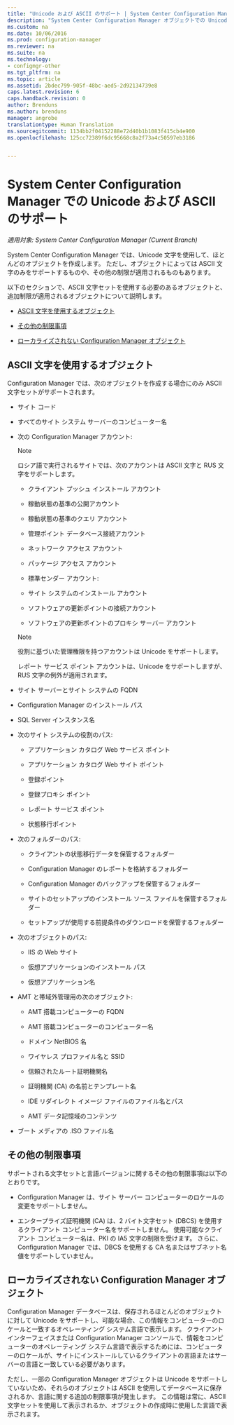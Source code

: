 ```yaml
---
title: "Unicode および ASCII のサポート | System Center Configuration Manager"
description: "System Center Configuration Manager オブジェクトでの Unicode および ASCII 文字のサポートについて説明します。"
ms.custom: na
ms.date: 10/06/2016
ms.prod: configuration-manager
ms.reviewer: na
ms.suite: na
ms.technology:
- configmgr-other
ms.tgt_pltfrm: na
ms.topic: article
ms.assetid: 2bdec799-905f-48bc-aed5-2d92134739e8
caps.latest.revision: 6
caps.handback.revision: 0
author: Brenduns
ms.author: brenduns
manager: angrobe
translationtype: Human Translation
ms.sourcegitcommit: 1134bb2f04152288e72d40b1b1083f415cb4e900
ms.openlocfilehash: 125cc72389f6dc95668c8a2f73a4c50597eb3186


---
```

# <a name="unicode-and-ascii-support-in-system-center-configuration-manager"></a>System Center Configuration Manager での Unicode および ASCII のサポート

*適用対象: System Center Configuration Manager (Current Branch)*

System Center Configuration Manager では、Unicode 文字を使用して、ほとんどのオブジェクトを作成します。 ただし、オブジェクトによっては ASCII 文字のみをサポートするものや、その他の制限が適用されるものもあります。  

 以下のセクションで、ASCII 文字セットを使用する必要のあるオブジェクトと、追加制限が適用されるオブジェクトについて説明します。  

-   [ASCII 文字を使用するオブジェクト](#BKMK_ASCIIchar)  

-   [その他の制限事項](#BKMK_OtherCharLimitations)  

-   [ローカライズされない Configuration Manager オブジェクト](#BKMK_LangNonLocalize)  

##  <a name="a-namebkmkasciichara-objects-that-use-ascii-characters"></a><a name="BKMK_ASCIIchar"></a> ASCII 文字を使用するオブジェクト  
 Configuration Manager では、次のオブジェクトを作成する場合にのみ ASCII 文字セットがサポートされます。  

-   サイト コード  

-   すべてのサイト システム サーバーのコンピューター名  

-   次の Configuration Manager アカウント:  

    > [!NOTE]  
    >  ロシア語で実行されるサイトでは、次のアカウントは ASCII 文字と RUS 文字をサポートします。  

    -   クライアント プッシュ インストール アカウント  

    -   稼動状態の基準の公開アカウント  

    -   稼動状態の基準のクエリ アカウント  

    -   管理ポイント データベース接続アカウント  

    -   ネットワーク アクセス アカウント  

    -   パッケージ アクセス アカウント  

    -   標準センダー アカウント:  

    -   サイト システムのインストール アカウント  

    -   ソフトウェアの更新ポイントの接続アカウント  

    -   ソフトウェアの更新ポイントのプロキシ サーバー アカウント  

    > [!NOTE]  
    >  役割に基づいた管理権限を持つアカウントは Unicode をサポートします。  
    >   
    >  レポート サービス ポイント アカウントは、Unicode をサポートしますが、RUS 文字の例外が適用されます。  

-   サイト サーバーとサイト システムの FQDN  

-   Configuration Manager のインストール パス  

-   SQL Server インスタンス名  

-   次のサイト システムの役割のパス:  

    -   アプリケーション カタログ Web サービス ポイント  

    -   アプリケーション カタログ Web サイト ポイント  

    -   登録ポイント  

    -   登録プロキシ ポイント  

    -   レポート サービス ポイント  

    -   状態移行ポイント  

-   次のフォルダーのパス:  

    -   クライアントの状態移行データを保管するフォルダー  

    -   Configuration Manager のレポートを格納するフォルダー  

    -   Configuration Manager のバックアップを保管するフォルダー  

    -   サイトのセットアップのインストール ソース ファイルを保管するフォルダー  

    -   セットアップが使用する前提条件のダウンロードを保管するフォルダー  

-   次のオブジェクトのパス:  

    -   IIS の Web サイト  

    -   仮想アプリケーションのインストール パス  

    -   仮想アプリケーション名  

-   AMT と帯域外管理用の次のオブジェクト:  

    -   AMT 搭載コンピューターの FQDN  

    -   AMT 搭載コンピューターのコンピューター名  

    -   ドメイン NetBIOS 名  

    -   ワイヤレス プロファイル名と SSID  

    -   信頼されたルート証明機関名  

    -   証明機関 (CA) の名前とテンプレート名  

    -   IDE リダイレクト イメージ ファイルのファイル名とパス  

    -   AMT データ記憶域のコンテンツ  

-   ブート メディアの .ISO ファイル名  

##  <a name="a-namebkmkothercharlimitationsa-additional-limitations"></a><a name="BKMK_OtherCharLimitations"></a> その他の制限事項  
 サポートされる文字セットと言語バージョンに関するその他の制限事項は以下のとおりです。  

-   Configuration Manager は、サイト サーバー コンピューターのロケールの変更をサポートしません。  

-   エンタープライズ証明機関 (CA) は、2 バイト文字セット (DBCS) を使用するクライアント コンピューター名をサポートしません。 使用可能なクライアント コンピューター名は、PKI の IA5 文字の制限を受けます。 さらに、Configuration Manager では、DBCS を使用する CA 名またはサブネット名値をサポートしていません。  

##  <a name="a-namebkmklangnonlocalizea-configuration-manager-objects-that-are-not-localized"></a><a name="BKMK_LangNonLocalize"></a> ローカライズされない Configuration Manager オブジェクト  
 Configuration Manager データベースは、保存されるほとんどのオブジェクトに対して Unicode をサポートし、可能な場合、この情報をコンピューターのロケールと一致するオペレーティング システム言語で表示します。 クライアント インターフェイスまたは Configuration Manager コンソールで、情報をコンピューターのオペレーティング システム言語で表示するためには、コンピューターのロケールが、サイトにインストールしているクライアントの言語またはサーバーの言語と一致している必要があります。  

 ただし、一部の Configuration Manager オブジェクトは Unicode をサポートしていないため、それらのオブジェクトは ASCII を使用してデータベースに保存されるか、言語に関する追加の制限事項が発生します。 この情報は常に、ASCII 文字セットを使用して表示されるか、オブジェクトの作成時に使用した言語で表示されます。  



<!--HONumber=Nov16_HO1-->


